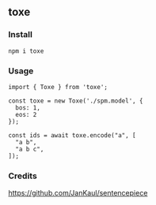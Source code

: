 ## toxe

### Install

```
npm i toxe
```

### Usage

```
import { Toxe } from 'toxe';

const toxe = new Toxe('./spm.model', {
  bos: 1,
  eos: 2
});

const ids = await toxe.encode("a", [
  "a b",
  "a b c",
]);
```

### Credits

https://github.com/JanKaul/sentencepiece
